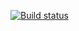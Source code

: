[![Build status](https://ci.appveyor.com/api/projects/status/37co67ifdrsud59b?svg=true)](https://ci.appveyor.com/project/vicancy/docfx-project)
